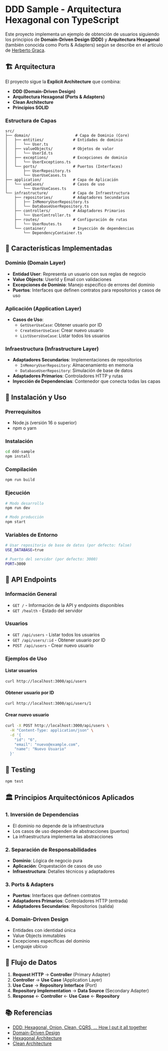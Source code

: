 # DDD Sample - Arquitectura Hexagonal con TypeScript

Este proyecto implementa un ejemplo de obtención de usuarios siguiendo los principios de **Domain-Driven Design (DDD)** y **Arquitectura Hexagonal** (también conocida como Ports & Adapters) según se describe en el artículo de [Herberto Graca](https://herbertograca.com/2017/11/16/explicit-architecture-01-ddd-hexagonal-onion-clean-cqrs-how-i-put-it-all-together/).

## 🏗️ Arquitectura

El proyecto sigue la **Explicit Architecture** que combina:

- **DDD (Domain-Driven Design)**
- **Arquitectura Hexagonal (Ports & Adapters)**
- **Clean Architecture**
- **Principios SOLID**

### Estructura de Capas

```
src/
├── domain/                    # Capa de Dominio (Core)
│   ├── entities/             # Entidades de dominio
│   │   └── User.ts
│   ├── valueObjects/         # Objetos de valor
│   │   └── UserId.ts
│   ├── exceptions/           # Excepciones de dominio
│   │   └── UserExceptions.ts
│   └── ports/                # Puertos (Interfaces)
│       ├── UserRepository.ts
│       └── UserUseCases.ts
├── application/              # Capa de Aplicación
│   └── useCases/             # Casos de uso
│       └── UserUseCases.ts
└── infrastructure/           # Capa de Infraestructura
    ├── repositories/         # Adaptadores Secundarios
    │   ├── InMemoryUserRepository.ts
    │   └── DatabaseUserRepository.ts
    ├── controllers/          # Adaptadores Primarios
    │   └── UserController.ts
    ├── routes/               # Configuración de rutas
    │   └── UserRoutes.ts
    └── container/            # Inyección de dependencias
        └── DependencyContainer.ts
```

## 🎯 Características Implementadas

### Dominio (Domain Layer)
- **Entidad User**: Representa un usuario con sus reglas de negocio
- **Value Objects**: UserId y Email con validaciones
- **Excepciones de Dominio**: Manejo específico de errores del dominio
- **Puertos**: Interfaces que definen contratos para repositorios y casos de uso

### Aplicación (Application Layer)
- **Casos de Uso**: 
  - `GetUserUseCase`: Obtener usuario por ID
  - `CreateUserUseCase`: Crear nuevo usuario
  - `ListUsersUseCase`: Listar todos los usuarios

### Infraestructura (Infrastructure Layer)
- **Adaptadores Secundarios**: Implementaciones de repositorios
  - `InMemoryUserRepository`: Almacenamiento en memoria
  - `DatabaseUserRepository`: Simulación de base de datos
- **Adaptadores Primarios**: Controladores HTTP y rutas
- **Inyección de Dependencias**: Contenedor que conecta todas las capas

## 🚀 Instalación y Uso

### Prerrequisitos
- Node.js (versión 16 o superior)
- npm o yarn

### Instalación
```bash
cd ddd-sample
npm install
```

### Compilación
```bash
npm run build
```

### Ejecución
```bash
# Modo desarrollo
npm run dev

# Modo producción
npm start
```

### Variables de Entorno
```bash
# Usar repositorio de base de datos (por defecto: false)
USE_DATABASE=true

# Puerto del servidor (por defecto: 3000)
PORT=3000
```

## 📡 API Endpoints

### Información General
- `GET /` - Información de la API y endpoints disponibles
- `GET /health` - Estado del servidor

### Usuarios
- `GET /api/users` - Listar todos los usuarios
- `GET /api/users/:id` - Obtener usuario por ID
- `POST /api/users` - Crear nuevo usuario

### Ejemplos de Uso

#### Listar usuarios
```bash
curl http://localhost:3000/api/users
```

#### Obtener usuario por ID
```bash
curl http://localhost:3000/api/users/1
```

#### Crear nuevo usuario
```bash
curl -X POST http://localhost:3000/api/users \
  -H "Content-Type: application/json" \
  -d '{
    "id": "6",
    "email": "nuevo@example.com",
    "name": "Nuevo Usuario"
  }'
```

## 🧪 Testing

```bash
npm test
```

## 🏛️ Principios Arquitectónicos Aplicados

### 1. Inversión de Dependencias
- El dominio no depende de la infraestructura
- Los casos de uso dependen de abstracciones (puertos)
- La infraestructura implementa las abstracciones

### 2. Separación de Responsabilidades
- **Dominio**: Lógica de negocio pura
- **Aplicación**: Orquestación de casos de uso
- **Infraestructura**: Detalles técnicos y adaptadores

### 3. Ports & Adapters
- **Puertos**: Interfaces que definen contratos
- **Adaptadores Primarios**: Controladores HTTP (entrada)
- **Adaptadores Secundarios**: Repositorios (salida)

### 4. Domain-Driven Design
- Entidades con identidad única
- Value Objects inmutables
- Excepciones específicas del dominio
- Lenguaje ubicuo

## 🔄 Flujo de Datos

1. **Request HTTP** → **Controller** (Primary Adapter)
2. **Controller** → **Use Case** (Application Layer)
3. **Use Case** → **Repository Interface** (Port)
4. **Repository Implementation** → **Data Source** (Secondary Adapter)
5. **Response** ← **Controller** ← **Use Case** ← **Repository**

## 📚 Referencias

- [DDD, Hexagonal, Onion, Clean, CQRS, … How I put it all together](https://herbertograca.com/2017/11/16/explicit-architecture-01-ddd-hexagonal-onion-clean-cqrs-how-i-put-it-all-together/)
- [Domain-Driven Design](https://martinfowler.com/bliki/DomainDrivenDesign.html)
- [Hexagonal Architecture](https://alistair.cockburn.us/hexagonal-architecture/)
- [Clean Architecture](https://blog.cleancoder.com/uncle-bob/2012/08/13/the-clean-architecture.html)
